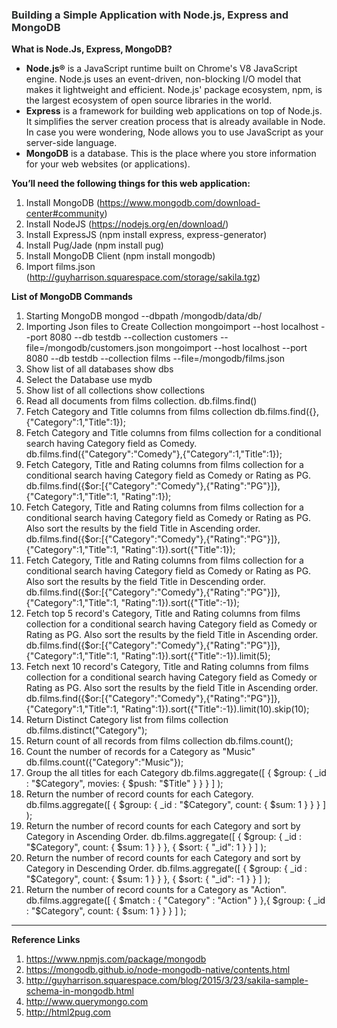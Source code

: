 ### <font style="color:#292b2c">Building a Simple Application with Node.js, Express and MongoDB</font>

**What is Node.Js, Express, MongoDB?**

*   **Node.js®** is a JavaScript runtime built on Chrome's V8 JavaScript engine. Node.js uses an event-driven, non-blocking I/O model that makes it lightweight and efficient. Node.js' package ecosystem, npm, is the largest ecosystem of open source libraries in the world.
*   **Express** is a framework for building web applications on top of Node.js. It simplifies the server creation process that is already available in Node. In case you were wondering, Node allows you to use JavaScript as your server-side language.
*   **MongoDB** is a database. This is the place where you store information for your web websites (or applications).

**You’ll need the following things for this web application:**
1.  Install MongoDB
    (https://www.mongodb.com/download-center#community)
2.  Install NodeJS
    (https://nodejs.org/en/download/)
3.  Install ExpressJS
    (npm install express, express-generator)
4.  Install Pug/Jade
    (npm install pug)
5.  Install MongoDB Client
    (npm install mongodb)
6.  Import films.json
    (http://guyharrison.squarespace.com/storage/sakila.tgz)

**List of MongoDB Commands**

1.  Starting MongoDB
    mongod --dbpath /mongodb/data/db/
2.  Importing Json files to Create Collection
    mongoimport --host localhost --port 8080 --db testdb --collection customers --file=/mongodb/customers.json
    mongoimport --host localhost --port 8080 --db testdb --collection films --file=/mongodb/films.json
3.  Show list of all databases
    show dbs
4.  Select the Database
    use mydb
5.  Show list of all collections
    show collections
6.  Read all documents from films collection.
    db.films.find()
7.  Fetch Category and Title columns from films collection
    db.films.find({},{"Category":1,"Title":1});
8.  Fetch Category and Title columns from films collection for a conditional search having Category field as Comedy.
    db.films.find({"Category":"Comedy"},{"Category":1,"Title":1});
9.  Fetch Category, Title and Rating columns from films collection for a conditional search having Category field as Comedy or Rating as PG.
    db.films.find({$or:[{"Category":"Comedy"},{"Rating":"PG"}]},{"Category":1,"Title":1, "Rating":1});
10.  Fetch Category, Title and Rating columns from films collection for a conditional search having Category field as Comedy or Rating as PG. Also sort the results by the field Title in Ascending order.
    db.films.find({$or:[{"Category":"Comedy"},{"Rating":"PG"}]},{"Category":1,"Title":1, "Rating":1}).sort({"Title":1});
11.  Fetch Category, Title and Rating columns from films collection for a conditional search having Category field as Comedy or Rating as PG. Also sort the results by the field Title in Descending order.
    db.films.find({$or:[{"Category":"Comedy"},{"Rating":"PG"}]},{"Category":1,"Title":1, "Rating":1}).sort({"Title":-1});
12.  Fetch top 5 record's Category, Title and Rating columns from films collection for a conditional search having Category field as Comedy or Rating as PG. Also sort the results by the field Title in Ascending order.
    db.films.find({$or:[{"Category":"Comedy"},{"Rating":"PG"}]},{"Category":1,"Title":1, "Rating":1}).sort({"Title":-1}).limit(5);
13.  Fetch next 10 record's Category, Title and Rating columns from films collection for a conditional search having Category field as Comedy or Rating as PG. Also sort the results by the field Title in Ascending order.
    db.films.find({$or:[{"Category":"Comedy"},{"Rating":"PG"}]},{"Category":1,"Title":1, "Rating":1}).sort({"Title":-1}).limit(10).skip(10);
14.  Return Distinct Category list from films collection
    db.films.distinct("Category");
15.  Return count of all records from films collection
    db.films.count();
16.  Count the number of records for a Category as "Music"
    db.films.count({"Category":"Music"});
17.  Group the all titles for each Category
    db.films.aggregate([ { $group: { _id : "$Category", movies: { $push: "$Title" } } } ] );
18.  Return the number of record counts for each Category.
    db.films.aggregate([ { $group: { _id : "$Category", count: { $sum: 1 } } } ] );
19.  Return the number of record counts for each Category and sort by Category in Ascending Order.
    db.films.aggregate([ { $group: { _id : "$Category", count: { $sum: 1 } } }, { $sort: { "_id": 1 } } ] );
20.  Return the number of record counts for each Category and sort by Category in Descending Order.
    db.films.aggregate([ { $group: { _id : "$Category", count: { $sum: 1 } } }, { $sort: { "_id": -1 } } ] );
21.  Return the number of record counts for a Category as "Action".
    db.films.aggregate([ { $match : { "Category" : "Action" } },{ $group: { _id : "$Category", count: { $sum: 1 } } } ] );

* * *

**Reference Links**

1.  https://www.npmjs.com/package/mongodb
2.  https://mongodb.github.io/node-mongodb-native/contents.html
3.  http://guyharrison.squarespace.com/blog/2015/3/23/sakila-sample-schema-in-mongodb.html
4.  http://www.querymongo.com
5.  http://html2pug.com
